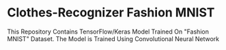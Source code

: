# Clothes-Recognizer Fashion MNIST
This Repository Contains TensorFlow/Keras Model Trained On "Fashion MNIST" Dataset.
The Model is Trained Using Convolutional Neural Network
